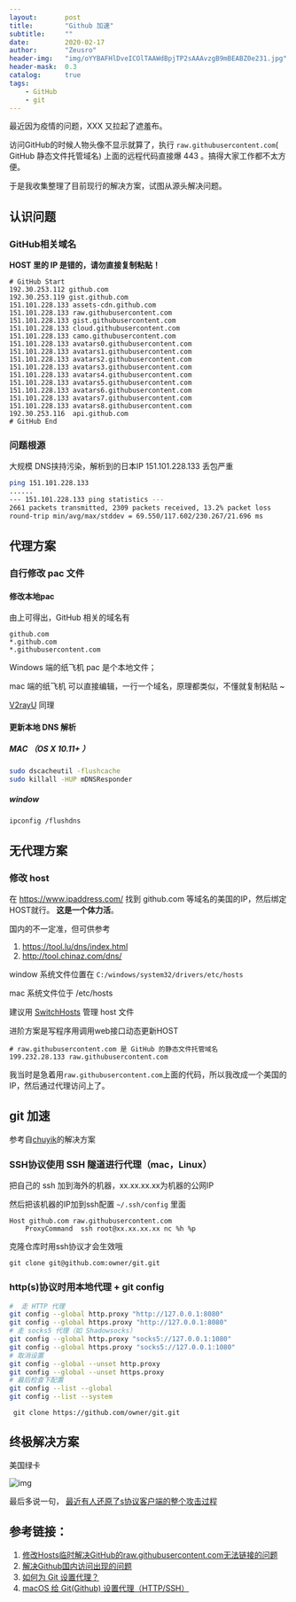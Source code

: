 ```yaml
---
layout:       post
title:        "Github 加速"
subtitle:     ""
date:         2020-02-17
author:       "Zeusro"
header-img:   "img/oYYBAFHlDveICOlTAAWdBpjTP2sAAAvzgB9mBEABZ0e231.jpg"
header-mask:  0.3
catalog:      true
tags:
    - GitHub
    - git
---
```


最近因为疫情的问题，XXX 又拉起了遮羞布。

访问GitHub的时候人物头像不显示就算了，执行 `raw.githubusercontent.com`( GitHub 静态文件托管域名) 上面的远程代码直接爆 443 。搞得大家工作都不太方便。

于是我收集整理了目前现行的解决方案，试图从源头解决问题。

## 认识问题

### GitHub相关域名

**HOST 里的 IP 是错的，请勿直接复制粘贴！**

```host
# GitHub Start
192.30.253.112 github.com
192.30.253.119 gist.github.com
151.101.228.133 assets-cdn.github.com
151.101.228.133 raw.githubusercontent.com
151.101.228.133 gist.githubusercontent.com
151.101.228.133 cloud.githubusercontent.com
151.101.228.133 camo.githubusercontent.com
151.101.228.133 avatars0.githubusercontent.com
151.101.228.133 avatars1.githubusercontent.com
151.101.228.133 avatars2.githubusercontent.com
151.101.228.133 avatars3.githubusercontent.com
151.101.228.133 avatars4.githubusercontent.com
151.101.228.133 avatars5.githubusercontent.com
151.101.228.133 avatars6.githubusercontent.com
151.101.228.133 avatars7.githubusercontent.com
151.101.228.133 avatars8.githubusercontent.com
192.30.253.116  api.github.com
# GitHub End
```

### 问题根源

大规模 DNS挟持污染，解析到的日本IP 151.101.228.133 丢包严重

```bash
ping 151.101.228.133
......
--- 151.101.228.133 ping statistics ---
2661 packets transmitted, 2309 packets received, 13.2% packet loss
round-trip min/avg/max/stddev = 69.550/117.602/230.267/21.696 ms
```

## 代理方案

### 自行修改 pac 文件

#### 修改本地pac

由上可得出，GitHub 相关的域名有

```
github.com
*.github.com
*.githubusercontent.com
```

Windows 端的纸飞机 pac 是个本地文件；

mac 端的纸飞机 可以直接编辑，一行一个域名，原理都类似，不懂就复制粘贴 ~

[V2rayU](https://github.com/yanue/V2rayU) 同理


#### 更新本地 DNS 解析


##### MAC （OS X 10.11+ ）

```bash
sudo dscacheutil -flushcache
sudo killall -HUP mDNSResponder
```

##### window

```bash
ipconfig /flushdns
```

## 无代理方案

### 修改 host

在
https://www.ipaddress.com/
找到 github.com 等域名的美国的IP，然后绑定HOST就行。
**这是一个体力活**。

国内的不一定准，但可供参考
1. https://tool.lu/dns/index.html
1. http://tool.chinaz.com/dns/

window 系统文件位置在 `C:/windows/system32/drivers/etc/hosts`

mac 系统文件位于 /etc/hosts

建议用 [SwitchHosts](https://github.com/oldj/SwitchHosts/releases)
管理 host 文件

进阶方案是写程序用调用web接口动态更新HOST

```
# raw.githubusercontent.com 是 GitHub 的静态文件托管域名
199.232.28.133 raw.githubusercontent.com
```

我当时是急着用`raw.githubusercontent.com`上面的代码，所以我改成一个美国的IP，然后通过代理访问上了。


## git 加速

参考自[chuyik](https://gist.github.com/chuyik)的解决方案


### SSH协议使用 SSH 隧道进行代理（mac，Linux）

把自己的 ssh 加到海外的机器，xx.xx.xx.xx为机器的公网IP

然后把该机器的IP加到ssh配置 `~/.ssh/config` 里面

```
Host github.com raw.githubusercontent.com
    ProxyCommand  ssh root@xx.xx.xx.xx nc %h %p
```

克隆仓库时用ssh协议才会生效哦 

    git clone git@github.com:owner/git.git

### http(s)协议时用本地代理 + git config

```bash
#  走 HTTP 代理
git config --global http.proxy "http://127.0.0.1:8080"
git config --global https.proxy "http://127.0.0.1:8080"
# 走 socks5 代理（如 Shadowsocks）
git config --global http.proxy "socks5://127.0.0.1:1080"
git config --global https.proxy "socks5://127.0.0.1:1080"
# 取消设置
git config --global --unset http.proxy
git config --global --unset https.proxy
# 最后检查下配置
git config --list --global
git config --list --system
```

     git clone https://github.com/owner/git.git


## 终极解决方案

美国绿卡

![img](/img/逃.jpg)

最后多说一句，
[最近有人还原了s协议客户端的整个攻击过程](https://www.leadroyal.cn/?p=1036)

## 参考链接：
1. [修改Hosts临时解决GitHub的raw.githubusercontent.com无法链接的问题](https://www.ioiox.com/archives/62.html)
1. [解决Github国内访问出现的问题](http://rovo98.coding.me/posts/7e3029b3/)
1. [如何为 Git 设置代理？](https://segmentfault.com/q/1010000000118837)
1. [macOS 给 Git(Github) 设置代理（HTTP/SSH）](https://gist.github.com/chuyik/02d0d37a49edc162546441092efae6a1)